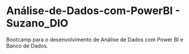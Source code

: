 # Análise-de-Dados-com-PowerBI - Suzano_DIO
Bootcamp para o desenvolvimento de Análise de Dados com Power BI e Banco de Dados.
